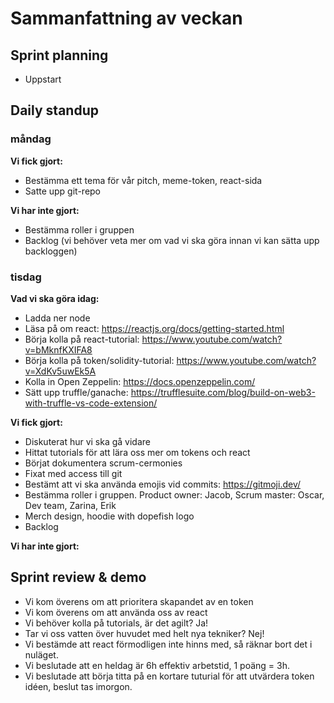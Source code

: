 # Sammanfattning av veckan

## Sprint planning
- Uppstart

## Daily standup
### måndag
**Vi fick gjort:**
- Bestämma ett tema för vår pitch, meme-token, react-sida
- Satte upp git-repo

**Vi har inte gjort:**
- Bestämma roller i gruppen
- Backlog (vi behöver veta mer om vad vi ska göra innan vi kan sätta upp backloggen)

### tisdag
**Vad vi ska göra idag:**


- Ladda ner node
- Läsa på om react: https://reactjs.org/docs/getting-started.html
- Börja kolla på react-tutorial: https://www.youtube.com/watch?v=bMknfKXIFA8
- Börja kolla på token/solidity-tutorial: https://www.youtube.com/watch?v=XdKv5uwEk5A
- Kolla in Open Zeppelin: https://docs.openzeppelin.com/
- Sätt upp truffle/ganache: https://trufflesuite.com/blog/build-on-web3-with-truffle-vs-code-extension/

**Vi fick gjort:**
- Diskuterat hur vi ska gå vidare
- Hittat tutorials för att lära oss mer om tokens och react
- Börjat dokumentera scrum-cermonies
- Fixat med access till git
- Bestämt att vi ska använda emojis vid commits: https://gitmoji.dev/
- Bestämma roller i gruppen. Product owner: Jacob, Scrum master: Oscar, Dev team, Zarina, Erik
- Merch design, hoodie with dopefish logo
- Backlog

**Vi har inte gjort:**


## Sprint review & demo
- Vi kom överens om att prioritera skapandet av en token
- Vi kom överens om att använda oss av react
- Vi behöver kolla på tutorials, är det agilt? Ja!
- Tar vi oss vatten över huvudet med helt nya tekniker? Nej! 
- Vi bestämde att react förmodligen inte hinns med, så räknar bort det i nuläget. 
- Vi beslutade att en heldag är 6h effektiv arbetstid, 1 poäng = 3h. 
- Vi beslutade att börja titta på en kortare tuturial för att utvärdera token idéen, beslut tas imorgon.  

